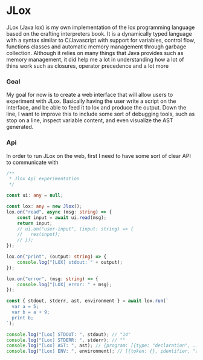 # JLox
JLox (Java lox) is my own implementation of the lox programming language based on the crafting interpreters book.
It is a dynamically typed language with a syntax similar to C/Javascript with support for variables, control flow, functions classes and automatic memory management through garbage collection.
Although it relies on many things that Java provides such as memory management, it did help me a lot in understanding how a lot of thins work such as closures, operator precedence and a lot more

### Goal
My goal for now is to create a web interface that will allow users to experiment with JLox. Basically having the user write a script on the interface, and be able to feed it to lox and produce the output.
Down the line, I want to improve this to include some sort of debugging tools, such as stop on a line, inspect variable content, and even visualize the AST generated.


### Api
In order to run JLox on the web, first I need to have some sort of clear API to communicate with
```ts
/**
 * Jlox Api experimentation
 */

const ui: any = null;

const lox: any = new Jlox();
lox.on("read", async (msg: string) => {
    const input = await ui.read(msg);
    return input;
    // ui.on("user-input", (input: string) => {
    //   res(input);
    // });
});

lox.on("print", (output: string) => {
    console.log("[LOX] stdout: " + output);
});

lox.on("error", (msg: string) => {
    console.log("[LOX] error: " + msg);
});

const { stdout, stderr, ast, environment } = await lox.run(`
  var a = 5;
  var b = a + 9;
  print b;
`);

console.log("[Lox] STDOUT: ", stdout); // "14"
console.log("[Lox] STDERR: ", stderr); // ""
console.log("[Lox] AST: ", ast); // {program: [{type: "declaration", ...}]}
console.log("[Lox] ENV: ", environment); // [{token: {}, identifier, "a", type: "number", value: 5, constant: false}]
```